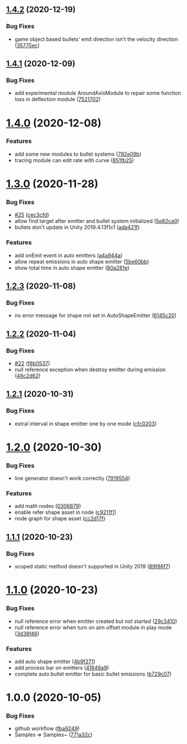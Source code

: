 ## [1.4.2](https://github.com/SUSTech-CANStudio/bullet-storm-unity/compare/v1.4.1...v1.4.2) (2020-12-19)


### Bug Fixes

* game object based bullets' emit direction isn't the velocity direction ([35775ec](https://github.com/SUSTech-CANStudio/bullet-storm-unity/commit/35775ec665d1e36b5e21282c976a7ec008d617d0))

## [1.4.1](https://github.com/SUSTech-CANStudio/bullet-storm-unity/compare/v1.4.0...v1.4.1) (2020-12-09)


### Bug Fixes

* add experimental module AroundAxisModule to repair some function loss in deflection module ([7521702](https://github.com/SUSTech-CANStudio/bullet-storm-unity/commit/75217029099e6e55a3b0a16eb0ada0215bff7257))

# [1.4.0](https://github.com/SUSTech-CANStudio/bullet-storm-unity/compare/v1.3.0...v1.4.0) (2020-12-08)


### Features

* add some new modules to bullet systems ([792e09b](https://github.com/SUSTech-CANStudio/bullet-storm-unity/commit/792e09b596bdd2763669dd62a66b8102e7e158b9))
* tracing module can edit rate with curve ([851fb25](https://github.com/SUSTech-CANStudio/bullet-storm-unity/commit/851fb25259c539030c154d8913eb2cf57eccd842))

# [1.3.0](https://github.com/SUSTech-CANStudio/bullet-storm-unity/compare/v1.2.3...v1.3.0) (2020-11-28)


### Bug Fixes

* [#25](https://github.com/SUSTech-CANStudio/bullet-storm-unity/issues/25) ([cec3cfd](https://github.com/SUSTech-CANStudio/bullet-storm-unity/commit/cec3cfd994724c8d58ae5d9e8e927d5ddc64c9ef))
* allow find target after emitter and bullet system initialized ([5e82ca0](https://github.com/SUSTech-CANStudio/bullet-storm-unity/commit/5e82ca022b74086257325f2cafe6051bd402025a))
* bullets don't update in Unity 2019.4.13f1c1 ([ada421f](https://github.com/SUSTech-CANStudio/bullet-storm-unity/commit/ada421f3ffae3a0df3f54ddfa0442200f2dbfdc5))


### Features

* add onEmit event in auto emitters ([a4a944a](https://github.com/SUSTech-CANStudio/bullet-storm-unity/commit/a4a944af93b99cb27d6e1442fd9339ab7793ffd9))
* allow repeat emissions in auto shape emitter ([5be60bb](https://github.com/SUSTech-CANStudio/bullet-storm-unity/commit/5be60bb04454dda86f248159f6fdf9d100ec6a8d))
* show total time in auto shape emitter ([80a281e](https://github.com/SUSTech-CANStudio/bullet-storm-unity/commit/80a281e84a709d14b6f6ee3e69d5e1a61912a50a))

## [1.2.3](https://github.com/SUSTech-CANStudio/bullet-storm-unity/compare/v1.2.2...v1.2.3) (2020-11-08)


### Bug Fixes

* no error message for shape not set in AutoShapeEmitter ([6145c20](https://github.com/SUSTech-CANStudio/bullet-storm-unity/commit/6145c20b4adf87f8282c569872621f31c117a5f8))

## [1.2.2](https://github.com/SUSTech-CANStudio/bullet-storm-unity/compare/v1.2.1...v1.2.2) (2020-11-04)


### Bug Fixes

* [#22](https://github.com/SUSTech-CANStudio/bullet-storm-unity/issues/22) ([f8b0537](https://github.com/SUSTech-CANStudio/bullet-storm-unity/commit/f8b053783c6b80ed8f1116c4e149a4a23625e42c))
* null reference exception when destroy emitter during emission ([48c2d62](https://github.com/SUSTech-CANStudio/bullet-storm-unity/commit/48c2d62a71155b618da97206c04f0727fff1b70d))

## [1.2.1](https://github.com/SUSTech-CANStudio/bullet-storm-unity/compare/v1.2.0...v1.2.1) (2020-10-31)


### Bug Fixes

* extral interval in shape emitter one by one mode ([cfc0203](https://github.com/SUSTech-CANStudio/bullet-storm-unity/commit/cfc02039c113877d73b39b8d47d1105bb4da494b))

# [1.2.0](https://github.com/SUSTech-CANStudio/bullet-storm-unity/compare/v1.1.1...v1.2.0) (2020-10-30)


### Bug Fixes

* line generator doesn't work correctly ([7919554](https://github.com/SUSTech-CANStudio/bullet-storm-unity/commit/7919554bd0b5be8f59e07b7ea6dab18e68334799))


### Features

* add math nodes ([0306879](https://github.com/SUSTech-CANStudio/bullet-storm-unity/commit/030687994aa5f76580e891aa383f98bf649a1fa0))
* enable refer shape asset in node ([c9211f1](https://github.com/SUSTech-CANStudio/bullet-storm-unity/commit/c9211f1f48643f4a3d12b6c8ffb37cfc3cbd38a9))
* node graph for shape asset ([cc2d17f](https://github.com/SUSTech-CANStudio/bullet-storm-unity/commit/cc2d17f4e41e8ad3e9f6e00b46a3270b1d9aec9f))

## [1.1.1](https://github.com/SUSTech-CANStudio/bullet-storm-unity/compare/v1.1.0...v1.1.1) (2020-10-23)


### Bug Fixes

* scoped static method doesn't supported in Unity 2019 ([89f86f7](https://github.com/SUSTech-CANStudio/bullet-storm-unity/commit/89f86f73305d7640b540b7a4d48bae6d264ef87a))

# [1.1.0](https://github.com/SUSTech-CANStudio/bullet-storm-unity/compare/v1.0.0...v1.1.0) (2020-10-23)


### Bug Fixes

* null reference error when emitter created but not started ([29c3410](https://github.com/SUSTech-CANStudio/bullet-storm-unity/commit/29c34106bb68fe6f9be6ff8d2ed276f99d1f6ce8))
* null reference error when turn on aim offset module in play mode ([3d38f46](https://github.com/SUSTech-CANStudio/bullet-storm-unity/commit/3d38f460c07c8b824502b06411946a5f8a7f0339))


### Features

* add auto shape emitter ([4b9f271](https://github.com/SUSTech-CANStudio/bullet-storm-unity/commit/4b9f27197ad0ac458cdbce56e8b6ff6b65056f4a))
* add process bar on emitters ([41648a9](https://github.com/SUSTech-CANStudio/bullet-storm-unity/commit/41648a939556e31befed6cdb120b1b8e406a42bf))
* complete auto bullet emitter for basic bullet emissions ([b729c07](https://github.com/SUSTech-CANStudio/bullet-storm-unity/commit/b729c0720bb438890e493b642242da654c036a88))

# 1.0.0 (2020-10-05)


### Bug Fixes

* github workflow ([fba9249](https://github.com/SUSTech-CANStudio/bullet-storm-unity/commit/fba92498c7a1bb57b1b8089b60cfe5b3a0336d95))
* Samples => Samples~ ([771a32c](https://github.com/SUSTech-CANStudio/bullet-storm-unity/commit/771a32c6cf9c896d5509c57af51a001d6a4542fe))
